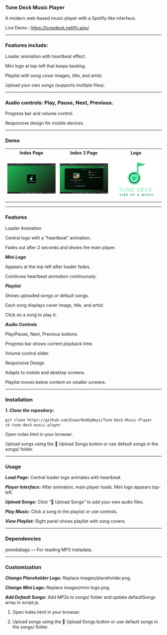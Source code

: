 ### Tune Deck Music Player

A modern web-based music player with a Spotify-like interface. 

Live Demo : https://tunedeck.netlify.app/

------

### Features include:

Loader animation with heartbeat effect.

Mini logo at top-left that keeps beating.

Playlist with song cover images, title, and artist.

Upload your own songs (supports multiple files).

----

### Audio controls: Play, Pause, Next, Previous.

Progress bar and volume control.

Responsive design for mobile devices.

----

### Demo

<table>
  <tr>
    <th> Index Page</th>
    <th> Index 2 Page</th>
    <th> Logo</th>
  </tr>
  <tr>
    <td><img src="images/index.png" width="370"/> </td>
    <td><img src="images/index1.png" width="370"/> </td>
    <td><img src="images/logo.png" width="370"/> </td>
  </tr>
</table>


-----

### Features

Loader Animation

Central logo with a “heartbeat” animation.

Fades out after 2 seconds and shows the main player.

***Mini Logo***

Appears at the top-left after loader fades.

Continues heartbeat animation continuously.

***Playlist***

Shows uploaded songs or default songs.

Each song displays cover image, title, and artist.

Click on a song to play it.

***Audio Controls***

Play/Pause, Next, Previous buttons.

Progress bar shows current playback time.

Volume control slider.

Responsive Design

Adapts to mobile and desktop screens.

Playlist moves below content on smaller screens.

----

### Installation

***1. Clone the repository:***
```
git clone https://github.com/EswarReddyBoyi/Tune-Deck-Music-Player
cd tune-deck-music-player
```

Open index.html in your browser.

Upload songs using the 📂 Upload Songs button or use default songs in the songs/ folder.

---- 

### Usage

***Load Page:*** Central loader logo animates with heartbeat.

***Player Interface:*** After animation, main player loads. Mini logo appears top-left.

***Upload Songs:*** Click “📂 Upload Songs” to add your own audio files.

***Play Music:*** Click a song in the playlist or use controls.

***View Playlist:*** Right panel shows playlist with song covers.

-----

### Dependencies

jsmediatags
 — For reading MP3 metadata.

-----

### Customization

***Change Placeholder Logo:*** Replace images/placeholder.png.

***Change Mini Logo:*** Replace images/mini-logo.png.

***Add Default Songs:*** Add MP3s to songs/ folder and update defaultSongs array in script.js.


1. Open index.html in your browser.

2. Upload songs using the 📂 Upload Songs button or use default songs in the songs/ folder.
